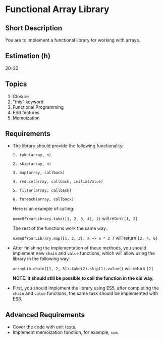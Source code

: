 # Functional Array Library

## Short Description

You are to implement a functional library for working with arrays.

## Estimation (h)

20-30

## Topics

1. Closure
2. "this" keyword
3. Functional Programming
4. ES6 features
5. Memoization

## Requirements

* The library should provide the following functionality:

    `1. take(array, n)`

    `2. skip(array, n)`

    `3. map(array, callback)`

    `4. reduce(array, callback, initialValue)`

    `5. filter(array, callback)`

    `6. foreach(array, callback)`

    Here is an example of calling:

    `nameOfYourLibrary.take([1, 2, 3, 4], 2)` will return `[1, 2]`

    The rest of the functions work the same way.

    `nameOfYourLibrary.map([1, 2, 3], a => a * 2 )` will return `[2, 4, 6]`

* After finishing the implementation of these methods, you should implement new `chain` and `value` functions, which will allow using the library in the following way:

    `arrayLib.chain([1, 2, 3]).take(2).skip(1).value()` will return `[2]`

    **NOTE: it should still be possible to call the function in the old way.**

* First, you should implement the library using ES5, after completing the `chain` and `value` functions, the same task should be implemented with ES6.

## Advanced Requirements

* Cover the code with unit tests.
* Implement memoization function, for example, `sum`.
